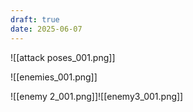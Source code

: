 ```yaml
---
draft: true
date: 2025-06-07
---
```



![[attack poses_001.png]]

![[enemies_001.png]]

![[enemy 2_001.png]]![[enemy3_001.png]]